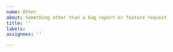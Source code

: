 ```yaml
---
name: Other
about: Something other than a bug report or feature request 
title: ''
labels: 
assignees: ''

---
```


